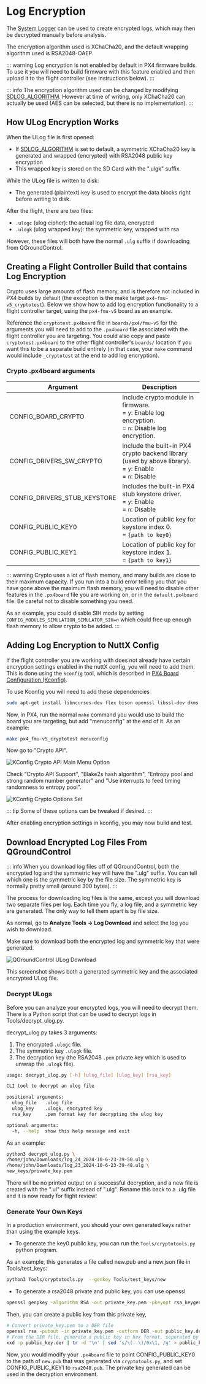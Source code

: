 # Log Encryption

<Badge type="tip" text="PX4 v1.13" />

The [System Logger](../modules/modules_system.md#logger) can be used to create encrypted logs, which may then be decrypted manually before analysis.

The encryption algorithm used is XChaCha20, and the default wrapping algorithm used is RSA2048-OAEP.

::: warning
Log encryption is not enabled by default in PX4 firmware builds.
To use it you will need to build firmware with this feature enabled and then upload it to the flight controller (see instructions below).
:::

::: info
The encryption algorithm used can be changed by modifying [SDLOG_ALGORITHM](../advanced_config/parameter_reference.md#SDLOG_ALGORITHM).
However at time of writing, only XChaCha20 can actually be used (AES can be selected, but there is no implementation).
:::

## How ULog Encryption Works

When the ULog file is first opened:

- If [SDLOG_ALGORITHM](../advanced_config/parameter_reference.md#SDLOG_ALGORITHM) is set to default, a symmetric XChaCha20 key is generated and wrapped (encrypted) with RSA2048 public key encryption
- This wrapped key is stored on the SD Card with the ".ulgk" suffix.

While the ULog file is written to disk:

- The generated (plaintext) key is used to encrypt the data blocks right before writing to disk.

After the flight, there are two files:

- `.ulogc` (ulog cipher): the actual log file data, encrypted
- `.ulogk` (ulog wrapped key): the symmetric key, wrapped with rsa

However, these files will both have the normal `.ulg` suffix if downloading from QGroundControl.

## Creating a Flight Controller Build that contains Log Encryption

Crypto uses large amounts of flash memory, and is therefore not included in PX4 builds by default (the exception is the make target `px4-fmu-v5_cryptotest`).
Below we show how to add log encryption functionality to a flight controller target, using the `px4-fmu-v5` board as an example.

Reference the `cryptotest.px4board` file in `boards/px4/fmu-v5` for the arguments you will need to add to the `.px4board` file associated with the flight controller you are targeting.
You could also copy and paste `cryptotest.px4board` to the other flight controller's `boards/` location if you want this to be a separate build entirely (in that case, your `make` command would include `_cryptotest` at the end to add log encryption).

### Crypto .px4board arguments

| Argument                     | Description                                                                                                                        |
| ---------------------------- | ---------------------------------------------------------------------------------------------------------------------------------- |
| CONFIG_BOARD_CRYPTO          | Include crypto module in firmware.<br />= `y`: Enable log encryption.<br />= `n`: Disable log encryption. |
| CONFIG_DRIVERS_SW_CRYPTO     | Include the built-in PX4 crypto backend library (used by above library).<br />= `y`: Enable<br />= `n`: Disable               |
| CONFIG_DRIVERS_STUB_KEYSTORE | Includes the built-in PX4 stub keystore driver.<br />= `y`: Enable<br />= `n`: Disable                                              |
| CONFIG_PUBLIC_KEY0           | Location of public key for keystore index 0.<br />= `{path to key0}`                                                               |
| CONFIG_PUBLIC_KEY1           | Location of public key for keystore index 1.<br />= `{path to key1}`                                                               |

::: warning
Crypto uses a lot of flash memory, and many builds are close to their maximum capacity.
If you run into a build error telling you that you have gone above the maximum flash memory, you will need to disable other features in the `.px4board` file you are working on, or in the `default.px4board` file.
Be careful not to disable something you need.

As an example, you could disable SIH mode by setting `CONFIG_MODULES_SIMULATION_SIMULATOR_SIH=n` which could free up enough flash memory to allow crypto to be added.
:::

## Adding Log Encryption to NuttX Config

If the flight controller you are working with does not already have certain encryption settings enabled in the nuttX config, you will need to add them.
This is done using the `kconfig` tool, which is described in [PX4 Board Configuration (Kconfig)](../hardware/porting_guide_config.md).

To use Kconfig you will need to add these dependencies

```sh
sudo apt-get install libncurses-dev flex bison openssl libssl-dev dkms libelf-dev libudev-dev libpci-dev libiberty-dev autoconf
```

Now, in PX4, run the normal `make` command you would use to build the board you are targeting, but add "menuconfig" at the end of it.
As an example:

```sh
make px4_fmu-v5_cryptotest menuconfig
```

Now go to "Crypto API".

![KConfig Crypto API Main Menu Option](../../assets/hardware/kconfig-crypto-1.png)

Check "Crypto API Support", "Blake2s hash algorithm", "Entropy pool and strong random number generator" and "Use interrupts to feed timing randomness to entropy pool".

![KConfig Crypto Options Set](../../assets/hardware/kconfig-crypto-2.png)

::: tip
Some of these options can be tweaked if desired.
:::

After enabling encryption settings in kconfig, you may now build and test.

## Download Encrypted Log Files From QGroundControl

::: info
When you download log files off of QGroundControl, both the encrypted log and the symmetric key will have the ".ulg" suffix.
You can tell which one is the symmetric key by the file size.
The symmetric key is normally pretty small (around 300 bytes).
:::

The process for downloading log files is the same, except you will download two separate files per log.
Each time you fly, a log file, and a symmetric key are generated.
The only way to tell them apart is by file size.

As normal, go to **Analyze Tools -> Log Download** and select the log you wish to download.

Make sure to download both the encrypted log and symmetric key that were generated.

![QGroundControl ULog Download](../../assets/qgc/analyze/encrypted_log.png)

This screenshot shows both a generated symmetric key and the associated encrypted ULog file.

### Decrypt ULogs

Before you can analyze your encrypted logs, you will need to decrypt them.
There is a Python script that can be used to decrypt logs in Tools/decrypt_ulog.py.

decrypt_ulog.py takes 3 arguments:

1. The encrypted `.ulogc` file.
2. The symmetric key `.ulogk` file.
3. The decryption key (the RSA2048 `.pem` private key which is used to unwrap the `.ulogk` file).

```sh
usage: decrypt_ulog.py [-h] [ulog_file] [ulog_key] [rsa_key]

CLI tool to decrypt an ulog file

positional arguments:
  ulog_file   .ulog file
  ulog_key    .ulogk, encrypted key
  rsa_key     .pem format key for decrypting the ulog key

optional arguments:
  -h, --help  show this help message and exit

```

As an example:

```sh
python3 decrypt_ulog.py \
/home/john/Downloads/log_24_2024-10-6-23-39-50.ulg \
/home/john/Downloads/log_23_2024-10-6-23-39-48.ulg \
new_keys/private_key.pem
```

There will be no printed output on a successful decryption, and a new file is created with the ".ul" suffix instead of ".ulg".
Rename this back to a .ulg file and it is now ready for flight review!

### Generate Your Own Keys

In a production environment, you should your own generated keys rather than using the example keys.

- To generate the key0 public key, you can run the `Tools/cryptotools.py` python program.

As an example, this generates a file called new.pub and a new.json file in Tools/test_keys:

```sh
python3 Tools/cryptotools.py  --genkey Tools/test_keys/new
```

- To generate a rsa2048 private and public key, you can use openssl

```sh
openssl genpkey -algorithm RSA -out private_key.pem -pkeyopt rsa_keygen_bits:2048
```

Then, you can create a public key from this private key,

```sh
# Convert private_key.pem to a DER file
openssl rsa -pubout -in private_key.pem -outform DER -out public_key.der
# From the DER file, generate a public key in hex format, seperated by commas
xxd -p public_key.der | tr -d '\n' | sed 's/\(..\)/0x\1, /g' > public_key.pub
```

Now, you would modify your `.px4board` file to point CONFIG_PUBLIC_KEY0 to the path of `new.pub` that was generated via `cryptotools.py`, and set CONFIG_PUBLIC_KEY1 to `rsa2048.pub`.
The private key generated can be used in the decryption environment.
